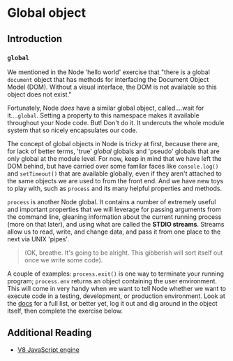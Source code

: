 # Global object

## Introduction

### `global`
We mentioned in the Node 'hello world' exercise that "there is a global `document` object that has methods for interfacing the Document Object Model (DOM). Without a visual interface, the DOM is not available so this object does not exist."

Fortunately, Node _does_ have a similar global object, called....wait for it....`global`. Setting a property to this namespace makes it available throughout your Node code. But! Don't do it. It undercuts the whole module system that so nicely encapsulates our code.

The concept of global objects in Node is tricky at first, because there are, for lack of better terms, 'true' _global_ globals and 'pseudo' globals that are only global at the module level. For now, keep in mind that we have left the DOM behind, but have carried over some familar faces like `console.log()` and `setTimeout()` that are available globally, even if they aren't attached to the same objects we are used to from the front end. And we have new toys to play with, such as `process` and its many helpful properties and methods.

`process` is another Node global. It contains a number of extremely useful and important properties that we will leverage for passing arguments from the command line, gleaning information about the current running process (more on that later), and using what are called the **STDIO streams**. Streams allow us to read, write, and change data, and pass it from one place to the next via UNIX 'pipes'.

>(OK, breathe. It's going to be alright. This gibberish will sort itself out once we write some code).

A couple of examples: `process.exit()` is one way to terminate your running program; `process.env` returns an object containing the user environment. This will come in very handy when we want to tell Node whether we want to execute code in a testing, development, or production environment. Look at the [docs](https://nodejs.org/api/process.html) for a full list, or better yet, log it out and dig around in the object itself, then complete the exercise below.

## Additional Reading

-   [V8 JavaScript engine](https://en.wikipedia.org/wiki/V8_(JavaScript_engine))
